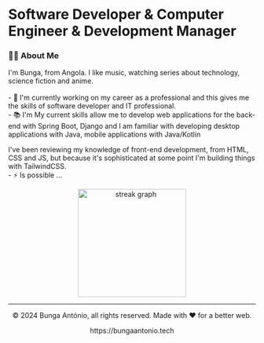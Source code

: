 # Software Developer & Computer Engineer & Development Manager

<h3 align="left">👩‍💻  About Me</h3>

<p align="left">I'm Bunga, from Angola. I like music, watching series about technology, science fiction and anime.<br><br>- 🔭 I'm currently working on my career as a professional and this gives me the skills of software developer and IT professional.<br>- 📚 I'm My current skills allow me to develop web applications for the back-end with Spring Boot, Django and I am familiar with developing desktop applications with Java, mobile applications with Java/Kotlin

I've been reviewing my knowledge of front-end development, from HTML, CSS and JS, but because it's sophisticated at some point I'm building things with TailwindCSS.<br>- ⚡ Is possible ...</p>

<div align="center">
  <img src="https://streak-stats.demolab.com?user=bungaantonio&locale=en&mode=daily&theme=dark&hide_border=false&border_radius=5&order=3" height="220" alt="streak graph"  />
</div>

---
<p align="center"> © 2024 Bunga António, all rights reserved. Made with ❤️ for a better web. </p>
<p align="center">
https://bungaantonio.tech
</p>
